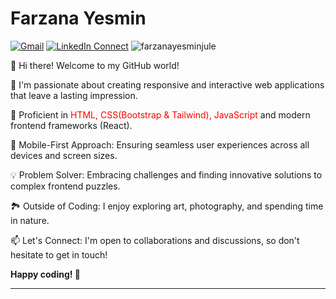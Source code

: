 # Farzana Yesmin

[![Gmail](https://img.shields.io/badge/%20-Send%20Mail-black?color=14171A&labelColor=ef5350&logo=gmail&logoColor=ffffff)](mailto:yesminfarzana.cse@gmail.com?subject=From%20GitHub&cc=farzana-15-2549@diu.edu.bd&body=Hi,%20there.%20Found%20you%20from%20GitHub.)
[![LinkedIn Connect](https://img.shields.io/badge/%20-Connect-black?color=14171A&labelColor=212121&logo=linkedin&logoColor=ffffff)](https://www.linkedin.com/in/farzanayesminjule/) <img src="https://komarev.com/ghpvc/?username=farzanayesminjule" alt="farzanayesminjule" />

:wave: Hi there! Welcome to my GitHub world!

🚀 I'm passionate about creating responsive and interactive web applications that leave a lasting impression.

🔧 Proficient in<span style='color:red'> HTML, CSS(Bootstrap & Tailwind), JavaScript</span> and modern frontend frameworks (React).

📱 Mobile-First Approach: Ensuring seamless user experiences across all devices and screen sizes.

💡 Problem Solver: Embracing challenges and finding innovative solutions to complex frontend puzzles.

🏞️ Outside of Coding: I enjoy exploring art, photography, and spending time in nature.

📫 Let's Connect: I'm open to collaborations and discussions, so don't hesitate to get in touch!

<b>Happy coding! 🌟</b>
<hr>


